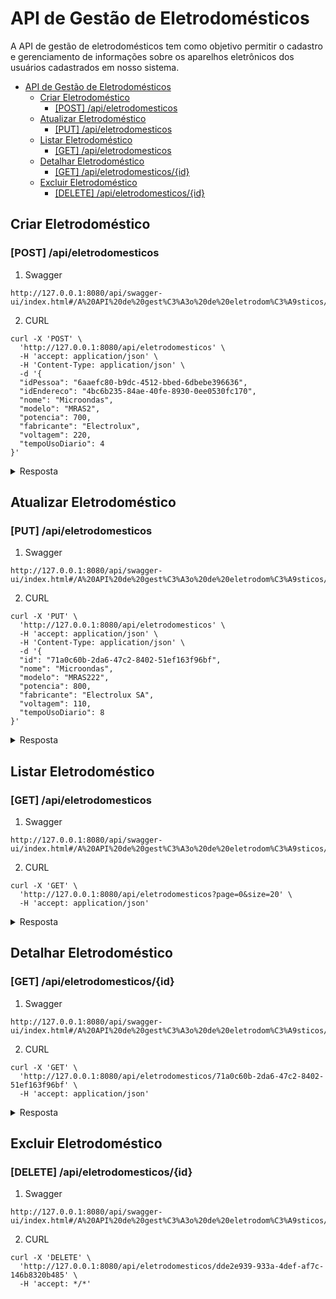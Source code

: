 # API de Gestão de Eletrodomésticos

A API de gestão de eletrodomésticos tem como objetivo permitir o cadastro e gerenciamento de informações sobre os aparelhos eletrônicos dos usuários cadastrados em nosso sistema.

- [API de Gestão de Eletrodomésticos](#api-de-gestão-de-eletrodomésticos)
  - [Criar Eletrodoméstico](#criar-eletrodoméstico)
    - [\[POST\] /api/eletrodomesticos](#post-apieletrodomesticos)
  - [Atualizar Eletrodoméstico](#atualizar-eletrodoméstico)
    - [\[PUT\] /api/eletrodomesticos](#put-apieletrodomesticos)
  - [Listar Eletrodoméstico](#listar-eletrodoméstico)
    - [\[GET\] /api/eletrodomesticos](#get-apieletrodomesticos)
  - [Detalhar Eletrodoméstico](#detalhar-eletrodoméstico)
    - [\[GET\] /api/eletrodomesticos/{id}](#get-apieletrodomesticosid)
  - [Excluir Eletrodoméstico](#excluir-eletrodoméstico)
    - [\[DELETE\] /api/eletrodomesticos/{id}](#delete-apieletrodomesticosid)

## Criar Eletrodoméstico

### [POST] /api/eletrodomesticos

1. Swagger

```shell
http://127.0.0.1:8080/api/swagger-ui/index.html#/A%20API%20de%20gest%C3%A3o%20de%20eletrodom%C3%A9sticos/cadastrar_2
```

2. CURL

```shell
curl -X 'POST' \
  'http://127.0.0.1:8080/api/eletrodomesticos' \
  -H 'accept: application/json' \
  -H 'Content-Type: application/json' \
  -d '{
  "idPessoa": "6aaefc80-b9dc-4512-bbed-6dbebe396636",
  "idEndereco": "4bc6b235-84ae-40fe-8930-0ee0530fc170",
  "nome": "Microondas",
  "modelo": "MRAS2",
  "potencia": 700,
  "fabricante": "Electrolux",
  "voltagem": 220,
  "tempoUsoDiario": 4
}'
```

<details>
<summary>Resposta</summary>

```json
{
  "id": "af0f67c8-2cee-4cbc-be59-275f5c41da33",
  "idPessoa": "6aaefc80-b9dc-4512-bbed-6dbebe396636",
  "idEndereco": "4bc6b235-84ae-40fe-8930-0ee0530fc170",
  "nome": "Microondas",
  "modelo": "MRAS2",
  "potencia": 700,
  "fabricante": "Electrolux",
  "voltagem": 220,
  "tempoUsoDiario": 4,
  "created": "2023-08-28T23:06:27.045231800Z",
  "updated": "2023-08-28T23:06:27.045231800Z"
}
```

</details>

## Atualizar Eletrodoméstico

### [PUT] /api/eletrodomesticos

1. Swagger

```shell
http://127.0.0.1:8080/api/swagger-ui/index.html#/A%20API%20de%20gest%C3%A3o%20de%20eletrodom%C3%A9sticos/atualizar_2
```

2. CURL

```shell
curl -X 'PUT' \
  'http://127.0.0.1:8080/api/eletrodomesticos' \
  -H 'accept: application/json' \
  -H 'Content-Type: application/json' \
  -d '{
  "id": "71a0c60b-2da6-47c2-8402-51ef163f96bf",
  "nome": "Microondas",
  "modelo": "MRAS222",
  "potencia": 800,
  "fabricante": "Electrolux SA",
  "voltagem": 110,
  "tempoUsoDiario": 8
}'
```

<details>
<summary>Resposta</summary>

```json
{
  "id": "71a0c60b-2da6-47c2-8402-51ef163f96bf",
  "idPessoa": "6aaefc80-b9dc-4512-bbed-6dbebe396636",
  "idEndereco": "4bc6b235-84ae-40fe-8930-0ee0530fc170",
  "nome": "Microondas",
  "modelo": "MRAS222",
  "potencia": 800,
  "fabricante": "Electrolux SA",
  "voltagem": 110,
  "tempoUsoDiario": 8,
  "created": "2023-08-27T19:43:57.800257Z",
  "updated": "2023-08-28T23:19:51.680733Z"
}
```

</details>

## Listar Eletrodoméstico

### [GET] /api/eletrodomesticos

1. Swagger

```shell
http://127.0.0.1:8080/api/swagger-ui/index.html#/A%20API%20de%20gest%C3%A3o%20de%20eletrodom%C3%A9sticos/listar_1
```

2. CURL

```shell
curl -X 'GET' \
  'http://127.0.0.1:8080/api/eletrodomesticos?page=0&size=20' \
  -H 'accept: application/json'
 ```

  <details>
    <summary>Resposta</summary>

  ```json
  {
  "content": [
    {
      "id": "89d6cc7a-05b9-43b3-a767-974b9d9583e5",
      "nome": "Microondas",
      "modelo": "MRAS2",
      "potencia": 700,
      "fabricante": "Electrolux",
      "voltagem": 220,
      "tempoUsoDiario": 4,
      "created": "2023-07-04T12:45:43.574459Z",
      "updated": "2023-07-04T12:45:43.574459Z"
    }
  ],
  "pageable": {
    "sort": {
      "empty": true,
      "sorted": false,
      "unsorted": true
    },
    "offset": 0,
    "pageSize": 20,
    "pageNumber": 0,
    "paged": true,
    "unpaged": false
  },
  "last": true,
  "totalPages": 1,
  "totalElements": 2,
  "size": 20,
  "number": 0,
  "sort": {
    "empty": true,
    "sorted": false,
    "unsorted": true
  },
  "first": true,
  "numberOfElements": 2,
  "empty": false
}
  ```

  </details>

## Detalhar Eletrodoméstico

### [GET] /api/eletrodomesticos/{id}

1. Swagger

```shell
http://127.0.0.1:8080/api/swagger-ui/index.html#/A%20API%20de%20gest%C3%A3o%20de%20eletrodom%C3%A9sticos/detalhar_2
```

2. CURL

```shell
curl -X 'GET' \
  'http://127.0.0.1:8080/api/eletrodomesticos/71a0c60b-2da6-47c2-8402-51ef163f96bf' \
  -H 'accept: application/json'
 ```

  <details>
    <summary>Resposta</summary>

  ```json
{
  "id": "71a0c60b-2da6-47c2-8402-51ef163f96bf",
  "idPessoa": "6aaefc80-b9dc-4512-bbed-6dbebe396636",
  "idEndereco": "4bc6b235-84ae-40fe-8930-0ee0530fc170",
  "nome": "Microondas",
  "modelo": "MRAS222",
  "potencia": 800,
  "fabricante": "Electrolux SA",
  "voltagem": 110,
  "tempoUsoDiario": 8,
  "created": "2023-08-27T19:43:57.800257Z",
  "updated": "2023-08-28T23:19:51.680733Z",
  "consumo": {
    "watt": 192,
    "unidadeMedida": "kwh/Mês"
  }
}
  ```

  </details>

## Excluir Eletrodoméstico

### [DELETE] /api/eletrodomesticos/{id}

1. Swagger

```shell
http://127.0.0.1:8080/api/swagger-ui/index.html#/A%20API%20de%20gest%C3%A3o%20de%20eletrodom%C3%A9sticos/delete_2
```

2. CURL

```shell
curl -X 'DELETE' \
  'http://127.0.0.1:8080/api/eletrodomesticos/dde2e939-933a-4def-af7c-146b8320b485' \
  -H 'accept: */*'
```
